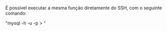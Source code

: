 É possivel executar a mesma função diretamente do SSH, com o seguinte comando:

"mysql -h <host> -u <user> -p <password> <database> > <diretorio>"
